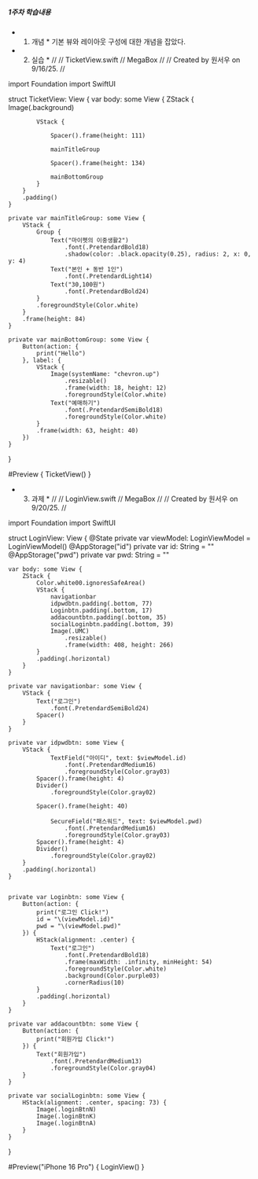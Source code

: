 ##### 1주차 학습내용 #####
* 1. 개념 *
기본 뷰와 레이아웃 구성에 대한 개념을 잡았다.

* 2. 실습 *
//
//  TicketView.swift
//  MegaBox
//
//  Created by 원서우 on 9/16/25.
//

import Foundation
import SwiftUI

struct TicketView: View {
    var body: some View {
        ZStack {
            Image(.background)
            
            VStack {
                
                Spacer().frame(height: 111)
                
                mainTitleGroup
                
                Spacer().frame(height: 134)
                
                mainBottomGroup
            }
        }
        .padding()
    }
    
    private var mainTitleGroup: some View {
        VStack {
            Group {
                Text("마이펫의 이중생활2")
                    .font(.PretendardBold18)
                    .shadow(color: .black.opacity(0.25), radius: 2, x: 0, y: 4)
                Text("본인 + 동반 1인")
                    .font(.PretendardLight14)
                Text("30,100원")
                    .font(.PretendardBold24)
            }
            .foregroundStyle(Color.white)
        }
        .frame(height: 84)
    }
    
    private var mainBottomGroup: some View {
        Button(action: {
            print("Hello")
        }, label: {
            VStack {
                Image(systemName: "chevron.up")
                    .resizable()
                    .frame(width: 18, height: 12)
                    .foregroundStyle(Color.white)
                Text("예매하기")
                    .font(.PretendardSemiBold18)
                    .foregroundStyle(Color.white)
            }
            .frame(width: 63, height: 40)
        })
    }
}

#Preview {
    TicketView()
}


* 3. 과제 *
//
//  LoginView.swift
//  MegaBox
//
//  Created by 원서우 on 9/20/25.
//

import Foundation
import SwiftUI

struct LoginView: View {
    @State private var viewModel: LoginViewModel = LoginViewModel()
    @AppStorage("id") private var id: String = ""
    @AppStorage("pwd") private var pwd: String = ""
    
    var body: some View {
        ZStack {
            Color.white00.ignoresSafeArea()
            VStack {
                navigationbar
                idpwdbtn.padding(.bottom, 77)
                Loginbtn.padding(.bottom, 17)
                addacountbtn.padding(.bottom, 35)
                socialLoginbtn.padding(.bottom, 39)
                Image(.UMC)
                    .resizable()
                    .frame(width: 408, height: 266)
            }
            .padding(.horizontal)
        }
    }

    private var navigationbar: some View {
        VStack {
            Text("로그인")
                .font(.PretendardSemiBold24)
            Spacer()
        }
    }
    
    private var idpwdbtn: some View {
        VStack {
                TextField("아이디", text: $viewModel.id)
                    .font(.PretendardMedium16)
                    .foregroundStyle(Color.gray03)
            Spacer().frame(height: 4)
            Divider()
                .foregroundStyle(Color.gray02)
            
            Spacer().frame(height: 40)
            
                SecureField("패스워드", text: $viewModel.pwd)
                    .font(.PretendardMedium16)
                    .foregroundStyle(Color.gray03)
            Spacer().frame(height: 4)
            Divider()
                .foregroundStyle(Color.gray02)
        }
        .padding(.horizontal)
    }

    
    private var Loginbtn: some View {
        Button(action: {
            print("로그인 Click!")
            id = "\(viewModel.id)"
            pwd = "\(viewModel.pwd)"
        }) {
            HStack(alignment: .center) {
                Text("로그인")
                    .font(.PretendardBold18)
                    .frame(maxWidth: .infinity, minHeight: 54)
                    .foregroundStyle(Color.white)
                    .background(Color.purple03)
                    .cornerRadius(10)
            }
            .padding(.horizontal)
        }
    }
    
    private var addacountbtn: some View {
        Button(action: {
            print("회원가입 Click!")
        }) {
            Text("회원가입")
                .font(.PretendardMedium13)
                .foregroundStyle(Color.gray04)
        }
    }
    
    private var socialLoginbtn: some View {
        HStack(alignment: .center, spacing: 73) {
            Image(.loginBtnN)
            Image(.loginBtnK)
            Image(.loginBtnA)
        }
    }
}



#Preview("iPhone 16 Pro") {
    LoginView()
}
